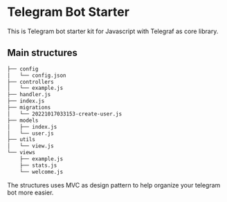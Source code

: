 # Telegram Bot Starter

This is Telegram bot starter kit for Javascript with Telegraf as core library.

## Main structures

```sh
├── config
│   └── config.json
├── controllers
│   └── example.js
├── handler.js
├── index.js
├── migrations
│   └── 20221017033153-create-user.js
├── models
│   ├── index.js
│   └── user.js
├── utils
│   └── view.js
└── views
    ├── example.js
    ├── stats.js
    └── welcome.js
```

The structures uses MVC as design pattern to help organize your telegram bot more easier.
